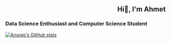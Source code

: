 <div style= "text-align:right"><h2> Hi👋, I'm Ahmet </h2> </div>

<h3> Data Science Enthusiast and Computer Science Student </h3>

<!--
**ahmetkayaci/ahmetkayaci** is a ✨ _special_ ✨ repository because its `README.md` (this file) appears on your GitHub profile.

Here are some ideas to get you started:

- 🔭 I’m currently working on ...
- 🌱 I’m currently learning ...
- 👯 I’m looking to collaborate on ...
- 🤔 I’m looking for help with ...
- 💬 Ask me about ...
- 📫 How to reach me: ...
- 😄 Pronouns: ...
- ⚡ Fun fact: ...
-->

[![Anurag's GitHub stats](https://github-readme-stats.vercel.app/api?username=ahmetkayaci)](https://github.com/anuraghazra/github-readme-stats)
